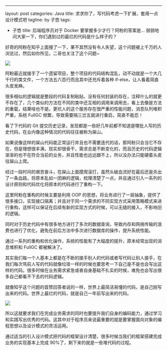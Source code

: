 ---
layout: post
categories: Java
title: 求求你了，写代码考虑一下扩展，套用一点设计模式吧
tagline: by 子悠
tags: 
  - 子悠
title: 后端程序员对于 Docker 要掌握多少才行？阿粉的答案是...
弱弱地问大家一下，你们遇到过的最烂的代码是什么样子的？

<!--more-->

好奇的阿粉在知乎上面搜了一下，果不其然没有令人失望，这个问题被上千万的人浏览过，然后如你所见，二哥也关注了这个问题~

![](https://tva1.sinaimg.cn/large/e6c9d24egy1h5epw9pz3cj21py0e4who.jpg)

阿粉最近就接手了一个遗留项目，整个项目的代码结构混乱，动不动就是一个大几千行的类文件，一个方法五六百行而且其中还充斥着各种 if-else，让人看着简直头皮发麻。

很多相似的逻辑就是整段的代码复制粘贴，没有任何封装的存在，注释什么的就更不存在了，几个类似的方法在不同的类中还互相的调用来调用去，看上去像是方法的重载，结果啥也不是。更坑人的这个服务存在很严重的性能问题，消息队列堆积严重，系统 FullGC 频繁，导致需要隔三岔五就进行重启，简直不能忍！

看了下代码的 Git 提交历史记录，发现都是一些好几年前都不知道是哪批人写的历史代码，在业内像这种情况的代码往往被称为屎山。

如果说像这样的屎山代码能正常运行并且也不需要迭代的话，那阿粉只会当它不存在，但是理想很丰满，现实却很骨干，需求总是不断变化的，而且历史的代码逻辑渐渐的也不在符合当前的业务，并且性能也远远跟不上，所以没办法只能硬着头皮往屎山上爬。

经过一段时间的艰苦奋斗，在屎山上面摸爬滚打，虽然头破血流好在最后还是杀出了一条血路，将原本乱如一团麻的逻辑，梳理清楚了一点，并且通过引入一系列的设计原则和代码优化将原本的代码进行了重构一下。

这里阿粉在重构的时候主要是利用 OOP 的思想，将业务进行了一层抽象，提供了很多接口，实现接口隔离；并且对于同一个需求的不同实现方式采用策略模式来进行重构，这样可以保证在后续有新的实现方式的时候，可以无缝的接入，不影响旧的逻辑。

同时对于历史代码中有很多地方进行了多次的数据查询，导致内存和网络传输的浪费也进行了优化，避免在前后方法中多次进行数据库的操作，提升系统性能。

通过一系列的重构和优化操作，系统的性能有了大幅度的提升，原本经常出现的消息堆积和 FullGC 都被解决了。

其实我们每一个人基本上都是在不断的接手别人的代码或者写代码让别人接手，在我们每次骂前人写的代码就像垃圾一样的时候也要思考一下自己是不是也会写出这样的代码。很多时候在业务需求紧急或者自身基础不扎实的时候，难免也会写出很多自己都看不下去的代码逻辑。

就像知乎这个问题的首赞回答者说的一样，世界上最简洁易懂的代码，是自己刚写出来的代码。世界上最烂的代码，就是自己一年前写出来的代码。

![](https://tva1.sinaimg.cn/large/e6c9d24egy1h5epzc7xsej214i0jitap.jpg)

所以这就要求我们在完成业务需求的同时也要提升我们自身的编码能力，通过学习和实践写出优秀的代码。这其中对于程序员来说最重要的就是要掌握面向对象的编程思想以及设计模式的灵活运用。

通过适当的引入设计模式把代码的框架设计清楚，很多时候当我们的框架搭建完成业务的实现基本上完成 90%了，剩下来的就是一些堆代码的过程。


